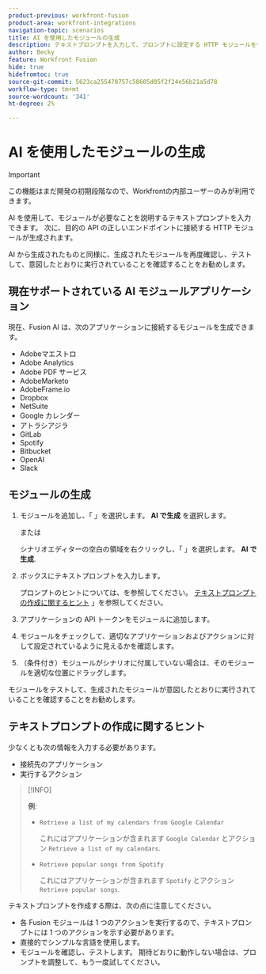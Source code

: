 ```yaml
---
product-previous: workfront-fusion
product-area: workfront-integrations
navigation-topic: scenarios
title: AI を使用したモジュールの生成
description: テキストプロンプトを入力して、プロンプトに設定する HTTP モジュールを作成できます。
author: Becky
feature: Workfront Fusion
hide: true
hidefromtoc: true
source-git-commit: 5623ca255478757c58605d05f2f24e56b21a5d78
workflow-type: tm+mt
source-wordcount: '341'
ht-degree: 2%

---
```


# AI を使用したモジュールの生成

<!--DO NOT DELETE - linked through CSH-->

>[!IMPORTANT]
>
>この機能はまだ開発の初期段階なので、Workfrontの内部ユーザーのみが利用できます。

AI を使用して、モジュールが必要なことを説明するテキストプロンプトを入力できます。 次に、目的の API の正しいエンドポイントに接続する HTTP モジュールが生成されます。

AI から生成されたものと同様に、生成されたモジュールを再度確認し、テストして、意図したとおりに実行されていることを確認することをお勧めします。

## 現在サポートされている AI モジュールアプリケーション

現在、Fusion AI は、次のアプリケーションに接続するモジュールを生成できます。

* Adobeマエストロ
* Adobe Analytics
* Adobe PDF サービス
* AdobeMarketo
* AdobeFrame.io
* Dropbox
* NetSuite
* Google カレンダー
* アトラシアジラ
* GitLab
* Spotify
* Bitbucket
* OpenAI
* Slack

## モジュールの生成

1. モジュールを追加し、「 」を選択します。 **AI で生成** を選択します。

   または

   シナリオエディターの空白の領域を右クリックし、「 」を選択します。 **AI で生成**.
1. ボックスにテキストプロンプトを入力します。

   プロンプトのヒントについては、を参照してください。 [テキストプロンプトの作成に関するヒント](#tips-for-creating-text-prompts) 」を参照してください。
1. アプリケーションの API トークンをモジュールに追加します。
1. モジュールをチェックして、適切なアプリケーションおよびアクションに対して設定されているように見えるかを確認します。
1. （条件付き）モジュールがシナリオに付属していない場合は、そのモジュールを適切な位置にドラッグします。

モジュールをテストして、生成されたモジュールが意図したとおりに実行されていることを確認することをお勧めします。

## テキストプロンプトの作成に関するヒント

少なくとも次の情報を入力する必要があります。

* 接続先のアプリケーション
* 実行するアクション

>[!INFO]
>
>**例**:
>
>* `Retrieve a list of my calendars from Google Calendar`
>
>   これにはアプリケーションが含まれます `Google Calendar` とアクション `Retrieve a list of my calendars`.
>
>* `Retrieve popular songs from Spotify`
>
>   これにはアプリケーションが含まれます `Spotify` とアクション `Retrieve popular songs`.

テキストプロンプトを作成する際は、次の点に注意してください。

* 各 Fusion モジュールは 1 つのアクションを実行するので、テキストプロンプトには 1 つのアクションを示す必要があります。
* 直接的でシンプルな言語を使用します。
* モジュールを確認し、テストします。 期待どおりに動作しない場合は、プロンプトを調整して、もう一度試してください。



